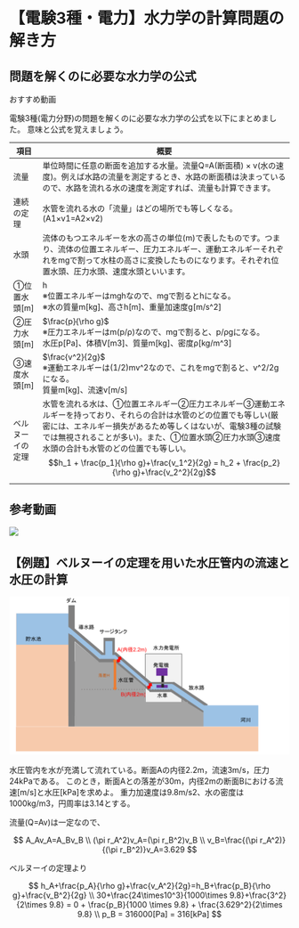 # 【電験3種・電力】水力学の計算問題の解き方

## 問題を解くのに必要な水力学の公式
おすすめ動画

電験3種(電力分野)の問題を解くのに必要な水力学の公式を以下にまとめました。
意味と公式を覚えましょう。

項目|概要
--|--
流量|単位時間に任意の断面を追加する水量。流量Q=A(断面積) × v(水の速度)。例えば水路の流量を測定するとき、水路の断面積は決まっているので、水路を流れる水の速度を測定すれば、流量も計算できます。
連続の定理|水管を流れる水の「流量」はどの場所でも等しくなる。(A1×v1=A2×v2)
水頭|流体のもつエネルギーを水の高さの単位(m)で表したものです。つまり、流体の位置エネルギー、圧力エネルギー、運動エネルギーそれぞれをmgで割って水柱の高さに変換したものになります。それぞれ位置水頭、圧力水頭、速度水頭といいます。
①位置水頭[m]|h<br>※位置エネルギーはmghなので、mgで割るとhになる。<br>※水の質量m[kg]、高さh[m]、重量加速度g[m/s^2]
②圧力水頭[m]|$\frac{p}{\rho g}$<br>※圧力エネルギーはm(p/ρ)なので、mgで割ると、p/ρgになる。<br>水圧p[Pa]、体積V[m3]、質量m[kg]、密度ρ[kg/m^3]
③速度水頭[m]|$\frac{v^2}{2g}$<br>※運動エネルギーは(1/2)mv^2なので、これをmgで割ると、v^2/2gになる。<br>質量m[kg]、流速v[m/s]
ベルヌーイの定理|水管を流れる水は、①位置エネルギー②圧力エネルギー③運動エネルギーを持っており、それらの合計は水管のどの位置でも等しい(厳密には、エネルギー損失があるため等しくはないが、電験3種の試験では無視されることが多い)。また、①位置水頭②圧力水頭③速度水頭の合計も水管のどの位置でも等しい。<br>$$h_1 + \frac{p_1}{\rho g}+\frac{v_1^2}{2g} = h_2 + \frac{p_2}{\rho g}+\frac{v_2^2}{2g}$$

## 参考動画

[![](https://img.youtube.com/vi/ogpJy_4wvG8/0.jpg)](https://www.youtube.com/watch?v=ogpJy_4wvG8)

## 【例題】ベルヌーイの定理を用いた水圧管内の流速と水圧の計算

![ベルヌーイの定理](01_suiryoku3_suirikigaku1.png "ベルヌーイの定理")

水圧管内を水が充満して流れている。断面Aの内径2.2m，流速3m/s，圧力24kPaである。
このとき，断面Aとの落差が30m，内径2mの断面Bにおける流速[m/s]と水圧[kPa]を求めよ。
重力加速度は9.8m/s2、水の密度は1000kg/m3，円周率は3.14とする。

流量(Q=Av)は一定なので、

$$
A_Av_A=A_Bv_B \\
(\pi r_A^2)v_A=(\pi r_B^2)v_B \\
v_B=\frac{(\pi r_A^2)}{(\pi r_B^2)}v_A=3.629
$$

ベルヌーイの定理より

$$
h_A+\frac{p_A}{\rho g}+\frac{v_A^2}{2g}=h_B+\frac{p_B}{\rho g}+\frac{v_B^2}{2g} \\
30+\frac{24\times10^3}{1000\times 9.8}+\frac{3^2}{2\times 9.8} = 0 + \frac{p_B}{1000 \times 9.8} + \frac{3.629^2}{2\times 9.8} \\
p_B = 316000[Pa] = 316[kPa]
$$